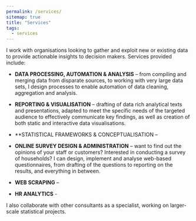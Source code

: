 ```yaml
---
permalink: /services/
sitemap: true
title: "Services"
tags:
  - services
---
```



I work with organisations looking to gather and exploit new or existing data to provide actionable insights to decision makers. 
Services provided include: 

* **DATA PROCESSING, AUTOMATION & ANALYSIS** – from compiling and merging data from disparate sources, to working with very large data sets, I design processes to enable automation of data cleaning, aggregation and analysis.  

*	**REPORTING & VISUALISATION** – drafting of data rich analytical texts and presentations, adapted to meet the specific needs of the targeted audience to effectively communicate key findings, as well as creation of both static and interactive data visualisations.   

* **STATISTICAL FRAMEWORKS & CONCEPTUALISATION – 


* **ONLINE SURVEY DESIGN & ADMINISTRATION** – want to find out the opinions of your staff or customers? Interested in conducting a survey of households? I can  design, implement and analyse web-based questionnaires, from drafting of the questions to reporting on the results, and everything in between.

* **WEB SCRAPING** –

* **HR ANALYTICS** - 

I also collaborate with other consultants as a specialist, working on larger-scale statistical projects. 

